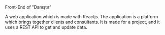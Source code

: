 Front-End of "Danıştır"

A web application which is made with Reactjs. The application is a platform which brings together clients and consultants.
It is made for a project, and it uses a REST API to get and update data.
